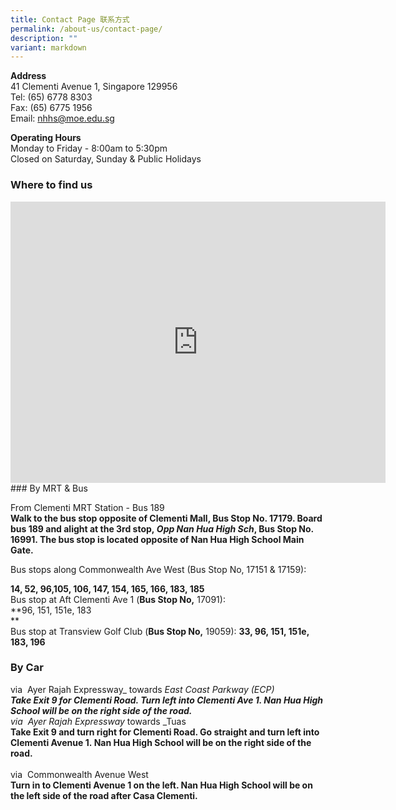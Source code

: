 ```yaml
---
title: Contact Page 联系方式
permalink: /about-us/contact-page/
description: ""
variant: markdown
---
```

**Address**  
41 Clementi Avenue 1, Singapore 129956  
Tel: (65) 6778 8303  
Fax: (65) 6775 1956  
Email: nhhs@moe.edu.sg  
  
**Operating Hours**  
Monday to Friday - 8:00am to 5:30pm  
Closed on&nbsp;Saturday,&nbsp;Sunday &amp; Public Holidays&nbsp;

### Where to find us

<iframe loading="lazy" allowfullscreen="" style="border:0;" height="450" width="600" src="https://www.google.com/maps/embed?pb=!1m14!1m8!1m3!1d7977.5560881677675!2d103.768999!3d1.308413!3m2!1i1024!2i768!4f13.1!3m3!1m2!1s0x0%3A0x2584ef1c02f4f3dc!2sNan%20Hua%20High%20School!5e0!3m2!1sen!2ssg!4v1670851857837!5m2!1sen!2ssg"></iframe>
### By MRT &amp; Bus  

From Clementi MRT Station - Bus 189  
**Walk to the bus stop opposite of Clementi Mall, Bus Stop No. 17179. Board bus 189&nbsp;and&nbsp;alight at the 3rd stop,&nbsp;_Opp Nan Hua High Sch_, Bus Stop No. 16991. The bus stop is located opposite of Nan Hua High School Main Gate.**  

Bus stops along Commonwealth Ave West (Bus Stop No, 17151 &amp; 17159):  

**14, 52, 96,105, 106, 147, 154, 165, 166, 183, 185**  
Bus stop at Aft Clementi Ave 1 (**Bus Stop No,**&nbsp;17091):  
**96, 151, 151e, 183  
**  
Bus stop at Transview Golf Club (**Bus Stop No,** 19059):  **33, 96, 151, 151e, 183, 196**
  
  
### By Car  
  
via&nbsp; Ayer Rajah Expressway_&nbsp;towards&nbsp;_East Coast Parkway (ECP)  
**Take Exit 9 for Clementi Road. Turn left into Clementi Ave 1. Nan&nbsp;Hua High School will be on&nbsp;the right side of the road.** <br>
via&nbsp; Ayer Rajah Expressway_&nbsp;towards&nbsp;_Tuas  
**Take Exit 9 and turn right for Clementi Road. Go straight and turn left into Clementi Avenue 1.&nbsp;Nan&nbsp;Hua High School will&nbsp;be&nbsp;on the right side of the road.**  
<br>
via&nbsp; Commonwealth Avenue West  
**Turn in to Clementi Avenue 1 on the left. Nan Hua High School will be on the left side of the&nbsp;road after Casa Clementi.**
